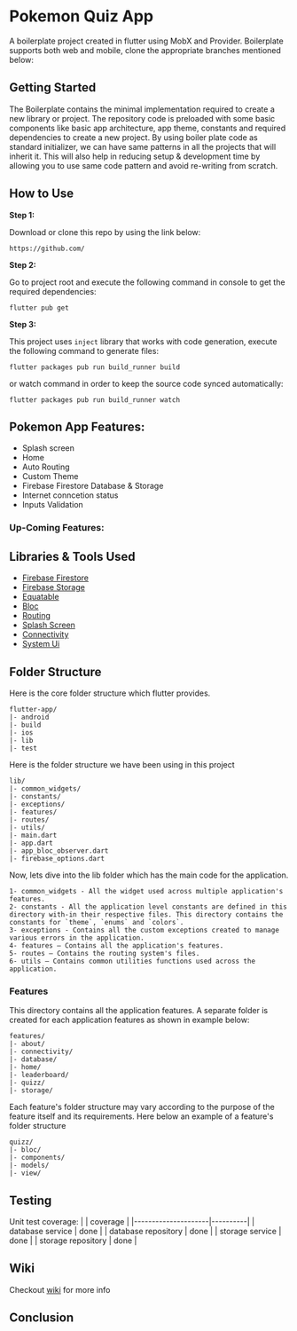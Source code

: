 # Pokemon Quiz App

A boilerplate project created in flutter using MobX and Provider. Boilerplate supports both web and mobile, clone the appropriate branches mentioned below:


## Getting Started

The Boilerplate contains the minimal implementation required to create a new library or project. The repository code is preloaded with some basic components like basic app architecture, app theme, constants and required dependencies to create a new project. By using boiler plate code as standard initializer, we can have same patterns in all the projects that will inherit it. This will also help in reducing setup & development time by allowing you to use same code pattern and avoid re-writing from scratch.

## How to Use 

**Step 1:**

Download or clone this repo by using the link below:

```
https://github.com/
```

**Step 2:**

Go to project root and execute the following command in console to get the required dependencies: 

```
flutter pub get 
```

**Step 3:**

This project uses `inject` library that works with code generation, execute the following command to generate files:

```
flutter packages pub run build_runner build 
```

or watch command in order to keep the source code synced automatically:

```
flutter packages pub run build_runner watch
```

## Pokemon App Features:

* Splash screen
* Home 
* Auto Routing
* Custom Theme
* Firebase Firestore Database & Storage
* Internet conncetion status
* Inputs Validation

### Up-Coming Features:


## Libraries & Tools Used

* [Firebase Firestore](https://pub.dev/packages/cloud_firestore)
* [Firebase Storage](https://pub.dev/packages/firebase_storage)
* [Equatable](https://pub.dev/packages/equatable) 
* [Bloc](https://pub.dev/packages/flutter_bloc) 
* [Routing](https://pub.dev/packages/auto_route)
* [Splash Screen](https://pub.dev/packages/flutter_native_splash)
* [Connectivity](https://pub.dev/packages/connectivity_plus)
* [System Ui](https://pub.dev/packages/flutter_keyboard_visibility)

## Folder Structure
Here is the core folder structure which flutter provides.

```
flutter-app/
|- android
|- build
|- ios
|- lib
|- test
```

Here is the folder structure we have been using in this project

```
lib/
|- common_widgets/
|- constants/
|- exceptions/
|- features/
|- routes/
|- utils/
|- main.dart
|- app.dart
|- app_bloc_observer.dart
|- firebase_options.dart
```

Now, lets dive into the lib folder which has the main code for the application.

```
1- common_widgets - All the widget used across multiple application's features.
2- constants - All the application level constants are defined in this directory with-in their respective files. This directory contains the constants for `theme`, `enums` and `colors`.
3- exceptions - Contains all the custom exceptions created to manage various errors in the application.
4- features — Contains all the application's features.
5- routes — Contains the routing system's files.
6- utils — Contains common utilities functions used across the application.
```

### Features

This directory contains all the application features. A separate folder is created for each application features as shown in example below:

```
features/
|- about/
|- connectivity/
|- database/
|- home/
|- leaderboard/
|- quizz/
|- storage/
```

Each feature's folder structure may vary according to the purpose of the feature itself and its requirements. Here below an example of a feature's folder structure

```
quizz/
|- bloc/
|- components/
|- models/
|- view/
```

## Testing

Unit test coverage:
|                     | coverage |
|---------------------|----------|
| database service    | done     |
| database repository | done     |
| storage service     | done     |
| storage repository  | done     |

## Wiki

Checkout [wiki](https://github.com/zubairehman/flutter-boilerplate-project/wiki) for more info

## Conclusion
